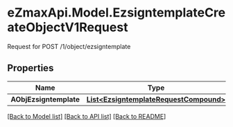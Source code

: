 # eZmaxApi.Model.EzsigntemplateCreateObjectV1Request
Request for POST /1/object/ezsigntemplate

## Properties

Name | Type | Description | Notes
------------ | ------------- | ------------- | -------------
**AObjEzsigntemplate** | [**List&lt;EzsigntemplateRequestCompound&gt;**](EzsigntemplateRequestCompound.md) |  | 

[[Back to Model list]](../README.md#documentation-for-models) [[Back to API list]](../README.md#documentation-for-api-endpoints) [[Back to README]](../README.md)

